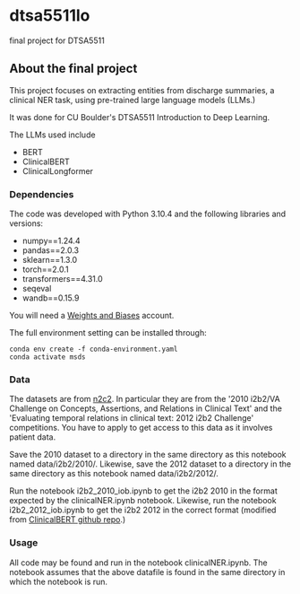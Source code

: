 # dtsa5511lo
final project for DTSA5511


<!-- ABOUT THE PROJECT -->
## About the final project
This project focuses on extracting entities from discharge summaries, a clinical NER task, using pre-trained large language models (LLMs.)

It was done for CU Boulder's DTSA5511 Introduction to Deep Learning.

The LLMs used include
- BERT
- ClinicalBERT
- ClinicalLongformer


### Dependencies

The code was developed with Python 3.10.4 and the following libraries and versions:
- numpy==1.24.4
- pandas==2.0.3
- sklearn==1.3.0
- torch==2.0.1
- transformers==4.31.0
- seqeval
- wandb==0.15.9

You will need a [Weights and Biases](https://wandb.ai/site) account.

The full environment setting can be installed through:
```
conda env create -f conda-environment.yaml
conda activate msds
```

### Data

The datasets are from [n2c2](https://portal.dbmi.hms.harvard.edu/projects/n2c2-nlp/). In particular they are from the '2010 i2b2/VA Challenge on Concepts, Assertions, and Relations in Clinical Text' and the 'Evaluating temporal relations in clinical text: 2012 i2b2 Challenge' competitions.  You have to apply to get access to this data as it involves patient data.

Save the 2010 dataset to a directory in the same directory as this notebook named data/i2b2/2010/.  Likewise, save the 2012 dataset to a directory in the same directory as this notebook named data/i2b2/2012/.

Run the notebook i2b2_2010_iob.ipynb to get the i2b2 2010 in the format expected by the clinicalNER.ipynb notebook.  Likewise, run the notebook i2b2_2012_iob.ipynb to get the i2b2 2012 in the correct format (modified from [ClinicalBERT github repo](https://github.com/EmilyAlsentzer/clinicalBERT/blob/master/downstream_tasks/i2b2_preprocessing/i2b2_2012/Reformat.ipynb).)

### Usage

All code may be found and run in the notebook clinicalNER.ipynb.  The notebook assumes that the above datafile is found in the same directory in which the notebook is run.
